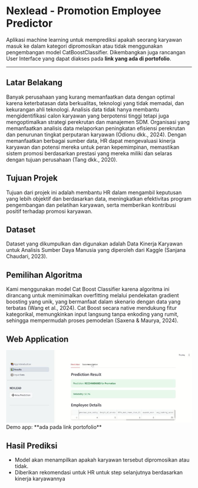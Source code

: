 # Nexlead - Promotion Employee Predictor 
Aplikasi machine learning untuk memprediksi apakah seorang karyawan masuk ke dalam kategori dipromosikan atau tidak menggunakan pengembangan model CatBoostClassifier. Dikembangkan juga rancangan User Interface yang dapat diakses pada **link yang ada di portofolio**.

---

## Latar Belakang
Banyak perusahaan yang kurang memanfaatkan data dengan optimal karena keterbatasan data berkualitas, teknologi yang tidak memadai, dan kekurangan ahli teknologi. Analisis data tidak hanya membantu mengidentifikasi calon karyawan yang berpotensi tinggi tetapi juga mengoptimalkan strategi perekrutan dan manajemen SDM. Organisasi yang memanfaatkan analisis data melaporkan peningkatan efisiensi perekrutan dan penurunan tingkat perputaran karyawan (Odionu dkk., 2024). Dengan memanfaatkan berbagai sumber data, HR dapat mengevaluasi kinerja karyawan dan potensi mereka untuk peran kepemimpinan, memastikan sistem promosi berdasarkan prestasi yang mereka miliki dan selaras dengan tujuan perusahaan (Tang dkk., 2020).

## Tujuan Projek
Tujuan dari projek ini adalah membantu HR dalam mengambil keputusan yang lebih objektif dan berdasarkan data, meningkatkan efektivitas program pengembangan dan pelatihan karyawan, serta memberikan kontribusi positif terhadap promosi karyawan.

## Dataset
Dataset yang dikumpulkan dan digunakan adalah Data Kinerja Karyawan untuk Analisis Sumber Daya Manusia yang diperoleh dari Kaggle (Sanjana Chaudari, 2023). 

## Pemilihan Algoritma
Kami menggunakan model Cat Boost Classifier karena algoritma ini dirancang untuk meminimalkan overfitting melalui pendekatan gradient boosting yang unik, yang bermanfaat dalam skenario dengan data yang terbatas (Wang et al., 2024). Cat Boost secara native mendukung fitur kategorikal, memungkinkan input langsung tanpa enkoding yang rumit, sehingga mempermudah proses pemodelan (Saxena & Maurya, 2024).

## Web Application
<img src="\screen\tampilan_2.JPG" alt="Preview" width="600"/>
Demo app: **ada pada link portofolio**

## Hasil Prediksi
- Model akan menampilkan apakah karyawan tersebut dipromosikan atau tidak.
- Diberikan rekomendasi untuk HR untuk step selanjutnya berdasarkan kinerja karyawannya
